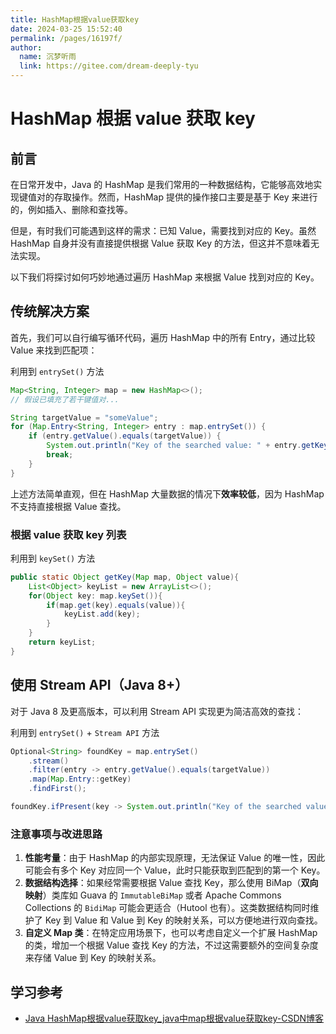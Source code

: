 ```yaml
---
title: HashMap根据value获取key
date: 2024-03-25 15:52:40
permalink: /pages/16197f/
author: 
  name: 沉梦听雨
  link: https://gitee.com/dream-deeply-tyu
---
```

# HashMap 根据 value 获取 key

## 前言

在日常开发中，Java 的 HashMap 是我们常用的一种数据结构，它能够高效地实现键值对的存取操作。然而，HashMap 提供的操作接口主要是基于 Key 来进行的，例如插入、删除和查找等。

但是，有时我们可能遇到这样的需求：已知 Value，需要找到对应的 Key。虽然 HashMap 自身并没有直接提供根据 Value 获取 Key 的方法，但这并不意味着无法实现。

以下我们将探讨如何巧妙地通过遍历 HashMap 来根据 Value 找到对应的 Key。



## 传统解决方案

首先，我们可以自行编写循环代码，遍历 HashMap 中的所有 Entry，通过比较 Value 来找到匹配项：

利用到 `entrySet()` 方法

```java
Map<String, Integer> map = new HashMap<>();
// 假设已填充了若干键值对...

String targetValue = "someValue";
for (Map.Entry<String, Integer> entry : map.entrySet()) {
    if (entry.getValue().equals(targetValue)) {
        System.out.println("Key of the searched value: " + entry.getKey());
        break;
    }
}
```

上述方法简单直观，但在 HashMap 大量数据的情况下**效率较低**，因为 HashMap 不支持直接根据 Value 查找。



### 根据 value 获取 key 列表

利用到 `keySet()` 方法

```java
public static Object getKey(Map map, Object value){
    List<Object> keyList = new ArrayList<>();
    for(Object key: map.keySet()){
        if(map.get(key).equals(value)){
            keyList.add(key);
        }
    }
    return keyList;
}
```





## 使用 Stream API（Java 8+）

对于 Java 8 及更高版本，可以利用 Stream API 实现更为简洁高效的查找：

利用到 `entrySet()` + `Stream API` 方法

```java
Optional<String> foundKey = map.entrySet()
    .stream()
    .filter(entry -> entry.getValue().equals(targetValue))
    .map(Map.Entry::getKey)
    .findFirst();

foundKey.ifPresent(key -> System.out.println("Key of the searched value: " + key));
```

### 注意事项与改进思路

1. **性能考量**：由于 HashMap 的内部实现原理，无法保证 Value 的唯一性，因此可能会有多个 Key 对应同一个 Value，此时只能获取到匹配到的第一个 Key。
2. **数据结构选择**：如果经常需要根据 Value 查找 Key，那么使用 BiMap（**双向映射**）类库如 Guava 的 `ImmutableBiMap` 或者 Apache Commons Collections 的 `BidiMap` 可能会更适合（Hutool 也有）。这类数据结构同时维护了 Key 到 Value 和 Value 到 Key 的映射关系，可以方便地进行双向查找。
3. **自定义 Map 类**：在特定应用场景下，也可以考虑自定义一个扩展 HashMap 的类，增加一个根据 Value 查找 Key 的方法，不过这需要额外的空间复杂度来存储 Value 到 Key 的映射关系。





## 学习参考

- [Java HashMap根据value获取key_java中map根据value获取key-CSDN博客](https://blog.csdn.net/u014259820/article/details/78835739)


